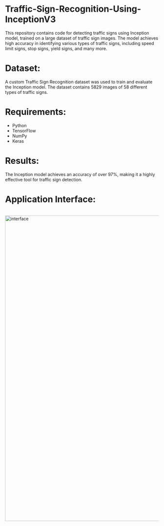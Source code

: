 # Traffic-Sign-Recognition-Using-InceptionV3

This repository contains code for detecting traffic signs using Inception model, trained on a large dataset of traffic sign images. The model achieves high accuracy in identifying various types of traffic signs, including speed limit signs, stop signs, yield signs, and many more.

# Dataset:

A custom Traffic Sign Recognition dataset was used to train and evaluate the Inception model. The dataset contains 5829 images of 58 different types of traffic signs.

# Requirements:

* Python 
* TensorFlow 
* NumPy
* Keras

# Results:

The Inception model achieves an accuracy of over 97%, making it a highly effective tool for traffic sign detection.

# Application Interface: 
<br>
<img align="right" alt="interface" width="1000" src="https://i.ibb.co/w0Lw6FV/Screenshot-1.png">
